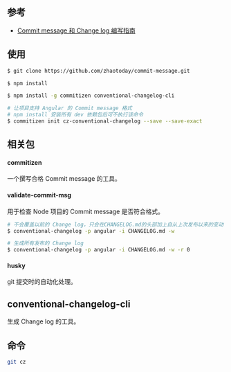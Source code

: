 ## 参考
- [Commit message 和 Change log 编写指南](http://www.ruanyifeng.com/blog/2016/01/commit_message_change_log.html)

## 使用
```bash
$ git clone https://github.com/zhaotoday/commit-message.git
```

```bash
$ npm install
```

```bash
$ npm install -g commitizen conventional-changelog-cli
```

```bash
# 让项目支持 Angular 的 Commit message 格式
# npm install 安装所有 dev 依赖包后可不执行该命令
$ commitizen init cz-conventional-changelog --save --save-exact
```

## 相关包
#### commitizen
一个撰写合格 Commit message 的工具。

#### validate-commit-msg
用于检查 Node 项目的 Commit message 是否符合格式。

```bash
# 不会覆盖以前的 Change log，只会在CHANGELOG.md的头部加上自从上次发布以来的变动
$ conventional-changelog -p angular -i CHANGELOG.md -w
```

```bash
# 生成所有发布的 Change log
$ conventional-changelog -p angular -i CHANGELOG.md -w -r 0
```

#### husky
git 提交时的自动化处理。

## conventional-changelog-cli
生成 Change log 的工具。

## 命令
```bash
git cz
```
